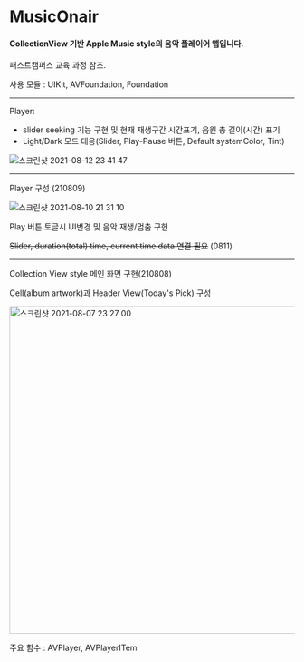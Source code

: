 # MusicOnair
#### CollectionView 기반 Apple Music style의 음악 플레이어 앱입니다.
패스트캠퍼스 교육 과정 참조.


사용 모듈 : UIKit, AVFoundation, Foundation


------------------
Player:

- slider seeking 기능 구현 및 현재 재생구간 시간표기, 음원 총 길이(시간) 표기 
- Light/Dark 모드 대응(Slider, Play-Pause 버튼, Default systemColor, Tint)


![스크린샷 2021-08-12 23 41 47](https://user-images.githubusercontent.com/40759743/129216982-b65de8f7-a65a-45f6-b5b8-521790b8391d.png)



---------- 
Player 구성 (210809)


![스크린샷 2021-08-10 21 31 10](https://user-images.githubusercontent.com/40759743/128867206-aae58b9f-a9fb-4f48-89f7-ddaebf85d979.png)


Play 버튼 토글시 UI변경 및 음악 재생/멈춤 구현


~~Slider, duration(total) time, current time data 연결 필요~~ (0811)


----------
Collection View style 메인 화면 구현(210808) 

Cell(album artwork)과 Header View(Today's Pick) 구성



<img width="578" alt="스크린샷 2021-08-07 23 27 00" src="https://user-images.githubusercontent.com/40759743/128603554-3476c325-5538-4616-8ed2-9518e4505210.png">

주요 함수 : AVPlayer, AVPlayerITem
